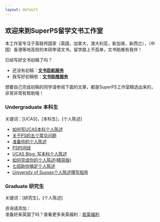```yaml
---
layout: default
---
```


## 欢迎来到SuperPS留学文书工作室

本工作室专注于英联邦国家（英国，加拿大，澳大利亚，新加坡，新西兰），（中国）香港等地高校的本硕申请文书。留学路上不孤单，文书助推有我伴！

已经写好文书初稿了吗？
- 还没有初稿：[**文书启航服务**](./subsec/qihang.md)
- 我写好初稿啦：[**文书助推服务**](./subsec/zhutui.md)

想要自己完成初稿的同学请参阅下面的文章，都是SuperPS工作室精选出来的，非常非常有帮助哦！

### Undergraduate 本科生

关键词：\[UCAS\]，\[本科生\]，\[个人陈述\]
- [如何写UCAS本科个人陈述](./subsec/ucasps.md)
- [关于PS的五个常见问题](./subsec/fiveqs.md)
- [准备你的个人陈述](./subsec/prepareps.md)
- [PS时间线](./subsec/pstimeline.md)
- [UCAS Blog: 写本科个人陈述](./subsec/writeps.md)
- [如何完成你的个人陈述(精简版)](./subsec/completeps.md)
- [七招助你搞定个人陈述](./subsec/seventips.md)
- [University of Sussex个人陈述撰写指导](./subsec/sussexundergrad.md)

### Graduate 研究生

关键词：\[研究生\]，\[个人陈述\]

咨询请添加：<br>
准备好来英国了吗？查看更多来英福利：[抵英福利](./subsec/ukfuli.md)

